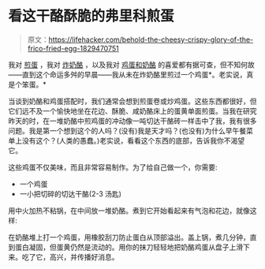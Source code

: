 # 看这干酪酥脆的弗里科煎蛋

> 原文：<https://lifehacker.com/behold-the-cheesy-crispy-glory-of-the-frico-fried-egg-1829470751>

我对 [煎蛋](https://skillet.lifehacker.com/fry-herbs-and-seasonings-directly-in-the-white-of-your-1829005431) ，我对 [炸奶酪](https://skillet.lifehacker.com/these-cheese-crisps-are-the-tastiest-one-ingredient-par-1711828422) ，以及我对 [鸡蛋和奶酪](https://skillet.lifehacker.com/these-are-the-cheeses-you-need-in-your-scrambled-eggs-1829447109#_ga=2.203539416.976869809.1538407529-426097860.1521480505) 的喜爱都有据可查，但不知何故——直到这个命运多舛的早晨——我从未在炸奶酪里煎过一个鸡蛋*。老实说，真是个笨蛋。*



当谈到奶酪和鸡蛋搭配时，我们通常会想到煎蛋卷或炒鸡蛋。这些东西都很好，但它们远不及一个愉快地坐在花边、酥脆、咸奶酪床上的蛋黄单面煎蛋。当我在研究昨天的时，在一堆奶酪中煎鸡蛋的冲动像一吨切达干酪砖一样击中了我，我有很多问题。我是第一个想到这个的人吗？(没有)我是天才吗？(也没有)为什么早午餐菜单上没有这个？(人类的愚蠢。)老实说，看看这个东西的底部，告诉我你不渴望它。

这些鸡蛋不仅美味，而且非常容易制作。为了给自己做一个，你需要:

*   一个鸡蛋
*   一小把切碎的切达干酪(2-3 汤匙)

用中火加热不粘锅，在中间放一堆奶酪。煮到它开始看起来有气泡和花边，就像这样:

在奶酪堆上打一个鸡蛋，用橡胶刮刀防止蛋白从顶部溢出。盖上锅，煮几分钟，直到蛋白凝固，但蛋黄仍然是流动的。用你的抹刀轻轻地把奶酪鸡蛋从盘子上滑下来。吃了它，高兴，并传播好消息。